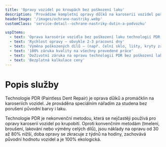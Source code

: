 ```yaml
---
title: 'Opravy vozidel po kroupách bez poškození laku'
description: 'Provádíme kompletní opravy důlků na karoserii vozidel poškozených krupobitím.'
headerImage: '/images/ochrane-nastriky.webp'
customClass: 'service-detail--ochrane-nastriky-dutin-a-podvozku'

uspItems:
  - text: 'Oprava karosérie vozidla bez poškození laku technologií PDR'
  - text: 'Rychlost opravy – obvykle 2-3 pracovní dny'
  - text: 'Výměna poškozených dílů – (např. čelní sklo, lišty, kryty zrcátek...)'
  - text: '100% záruka kvality na všechny provedené práce'
  - text: 'Doživotní záruka na opravu technologií PDR bez poškození laku'
  - text: 'Bezplatná kalkulace ceny'
---
```


# Popis služby

Technologie PDR (Paintless Dent Repair) je oprava důlků a promáčklin na karoseriích vozidel. Je prováděna speciálním nářadím za studena bez porušení původní barvy i laku.

Technologie PDR je nekonvenční metodou, která se nejčastěji používá pro opravy karoserií vozidel po krupobití. Oproti konvenčním metodám (tmelení, broušení, lakování nebo výměny celých dílů), jsou náklady na opravu od 30 až 80% nižší, doba opravy se zkracuje z týdnů na hodiny, zachovává původní hodnotu vozidel a je 100% ekologická.

